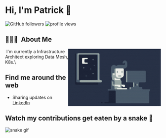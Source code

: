 # Hi, I'm Patrick 👻

![GitHub followers](https://img.shields.io/github/followers/kcirtapfromspace?label=Follow&style=social)
<img alt = "profile views" src="https://komarev.com/ghpvc/?username=kcirtapfromspace&color=brightgreen">  

## 👨🏻‍💻 &nbsp;About Me

<img alt="Night Coding" src="https://raw.githubusercontent.com/AVS1508/AVS1508/master/assets/Night-Coding.gif" align="right"/>

&nbsp;I'm currently a Infrastructure Architect exploring Data Mesh, K8s.\

## Find me around the web

- Sharing updates on <a href="https://www.linkedin.com/in/patrickdeutsch/">LinkedIn</a>

## Watch my contributions get eaten by a snake 🐍
![snake gif](https://github.com/kcirtapfromspace/Actions/blob/output/github-contribution-grid-snake.svg)
